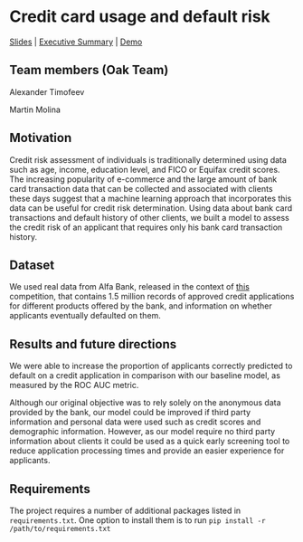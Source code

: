 # Credit card usage and default risk
[Slides](https://docs.google.com/presentation/d/1LXup8CaDlZFC_feaj2BzeHCIj5Nevm75pVJNJSUXTYo) |
[Executive Summary](https://docs.google.com/document/d/1OH3KMq_FwH_pfcZN56qx6OIA_jXwMwQan2YcQj9x-A0/) |
[Demo](https://huggingface.co/spaces/alex42t/CreditScore)
## Team members (Oak Team)
Alexander Timofeev

Martin Molina

## Motivation
Credit risk assessment of individuals is traditionally determined using data such as age, income, education level, and FICO or Equifax credit scores. The increasing popularity of e-commerce and the large amount of bank card transaction data that can be collected and associated with clients these days suggest that a machine learning approach that incorporates this data can be useful for credit risk determination. Using data about bank card transactions and default history of other clients, we built a model to assess the credit risk of an applicant that requires only his bank card transaction history. 

## Dataset
We used real data from Alfa Bank, released in the context of [this](https://ods.ai/competitions/dl-fintech-card-transactions) competition, that contains 1.5 million records of approved credit applications for different products offered by the bank, and information on whether applicants eventually defaulted on them.

## Results and future directions
We were able to increase the proportion of applicants correctly predicted to default on a credit application in comparison with our baseline model, as measured by the ROC AUC metric.

Although our original objective was to rely solely on the anonymous data provided by the bank, our model could be improved if third party information and personal data were used such as credit scores and demographic information. However, as our model require no third party information about clients it could be used as a quick early screening tool to reduce application processing times and provide an easier experience for applicants.

## Requirements
The project requires a number of additional packages listed in `requirements.txt`. One option to install them is to run `pip install -r /path/to/requirements.txt`
